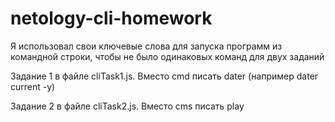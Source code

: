 # netology-cli-homework

Я использовал свои ключевые слова для запуска программ из командной строки, чтобы не было одинаковых команд для двух заданий

Задание 1 в файле cliTask1.js. Вместо cmd писать dater (например dater current -y)

Задание 2 в файле cliTask2.js. Вместо cms писать play